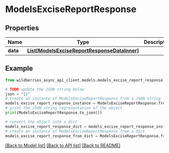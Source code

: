 # ModelsExciseReportResponse


## Properties

Name | Type | Description | Notes
------------ | ------------- | ------------- | -------------
**data** | [**List[ModelsExciseReportResponseDataInner]**](ModelsExciseReportResponseDataInner.md) |  | [optional] 

## Example

```python
from wildberries_async_api_client.models.models_excise_report_response import ModelsExciseReportResponse

# TODO update the JSON string below
json = "{}"
# create an instance of ModelsExciseReportResponse from a JSON string
models_excise_report_response_instance = ModelsExciseReportResponse.from_json(json)
# print the JSON string representation of the object
print(ModelsExciseReportResponse.to_json())

# convert the object into a dict
models_excise_report_response_dict = models_excise_report_response_instance.to_dict()
# create an instance of ModelsExciseReportResponse from a dict
models_excise_report_response_from_dict = ModelsExciseReportResponse.from_dict(models_excise_report_response_dict)
```
[[Back to Model list]](../README.md#documentation-for-models) [[Back to API list]](../README.md#documentation-for-api-endpoints) [[Back to README]](../README.md)


